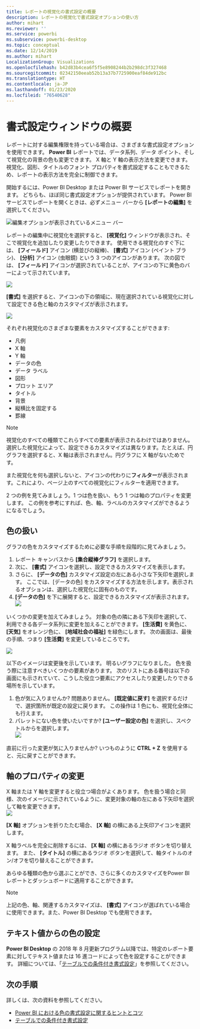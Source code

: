 ```yaml
---
title: レポートの視覚化の書式設定の概要
description: レポートの視覚化で書式設定オプションの使い方
author: mihart
ms.reviewer: ''
ms.service: powerbi
ms.subservice: powerbi-desktop
ms.topic: conceptual
ms.date: 12/14/2019
ms.author: mihart
LocalizationGroup: Visualizations
ms.openlocfilehash: b42d83b4cea6f5f5e8908244b2b298dc3f327468
ms.sourcegitcommit: 02342150eeab52b13a37b7725900eaf84de912bc
ms.translationtype: HT
ms.contentlocale: ja-JP
ms.lasthandoff: 01/23/2020
ms.locfileid: "76540628"
---
```

# <a name="getting-started-with-the-formatting-pane"></a>書式設定ウィンドウの概要
レポートに対する編集権限を持っている場合は、さまざまな書式設定オプションを使用できます。 **Power BI** レポートでは、データ系列、データ ポイント、そして視覚化の背景の色も変更できます。 X 軸と Y 軸の表示方法を変更できます。 視覚化、図形、タイトルのフォント プロパティを書式設定することもできるため、レポートの表示方法を完全に制御できます。

開始するには、Power BI Desktop または Power BI サービスでレポートを開きます。 どちらも、ほぼ同じ書式設定オプションが提供されています。 Power BI サービスでレポートを開くときは、必ずメニュー バーから **[レポートの編集]** を選択してください。  

![編集オプションが表示されているメニュー バー](media/service-getting-started-with-color-formatting-and-axis-properties/power-bi-edit.png)

レポートの編集中に視覚化を選択すると、 **[視覚化]** ウィンドウが表示され、そこで視覚化を追加したり変更したりできます。 使用できる視覚化のすぐ下には、 **[フィールド]** アイコン (横並びの縦棒)、 **[書式]** アイコン (ペイント ブラシ)、 **[分析]** アイコン (虫眼鏡) という 3 つのアイコンがあります。 次の図では、 **[フィールド]** アイコンが選択されていることが、アイコンの下に黄色のバーによって示されています。

![](media/service-getting-started-with-color-formatting-and-axis-properties/gettingstartedcolor_2a.png)

**[書式]** を選択すると、アイコンの下の領域に、現在選択されている視覚化に対して設定できる色と軸のカスタマイズが表示されます。  

![](media/service-getting-started-with-color-formatting-and-axis-properties/gettingstartedcolor_3a.png)

それぞれ視覚化のさまざまな要素をカスタマイズすることができます:

* 凡例
* X 軸
* Y 軸
* データの色
* データ ラベル
* 図形
* プロット エリア
* タイトル
* 背景
* 縦横比を固定する
* 罫線

> [!NOTE]
>  
> 視覚化のすべての種類でこれらすべての要素が表示されるわけではありません。 選択した視覚化によって、設定できるカスタマイズは異なります。たとえば、円グラフを選択すると、X 軸は表示されません。円グラフに X 軸がないためです。

また視覚化を何も選択しないと、アイコンの代わりに**フィルター**が表示されます。これにより、ページ上のすべての視覚化にフィルターを適用できます。

2 つの例を見てみましょう。1 つは色を扱い、もう 1 つは軸のプロパティを変更します。 この例を参考にすれば、色、軸、ラベルのカスタマイズができるようになるでしょう。

## <a name="working-with-colors"></a>色の扱い

グラフの色をカスタマイズするために必要な手順を段階的に見てみましょう。

1. レポート キャンバスから **[集合縦棒グラフ]** を選択します。
2. 次に、 **[書式]** アイコンを選択し、設定できるカスタマイズを表示します。
3. さらに、 **[データの色]** カスタマイズ設定の左にある小さな下矢印を選択します。 ここでは、[データの色] をカスタマイズする方法を示します。表示されるオプションは、選択した視覚化に固有のものです。
4. **[データの色]** を下に展開すると、設定できるカスタマイズが表示されます。  
   ![](media/service-getting-started-with-color-formatting-and-axis-properties/gettingstartedcolor_4a.png)

いくつかの変更を加えてみましょう。 対象の色の隣にある下矢印を選択して、利用できる各データ系列に変更を加えることができます。 **[生活費]** を黄色に、 **[天気]** をオレンジ色に、 **[地域社会の福祉]** を緑色にします。 次の画面は、最後の手順、つまり **[生活費]** を変更しているところです。  

![](media/service-getting-started-with-color-formatting-and-axis-properties/gettingstartedcolor_5a.png)

以下のイメージは変更後を示しています。 明るいグラフになりました。 色を扱う際に注意すべきいくつかの要素があります。 次のリストにある番号は以下の画面にも示されていて、こうした役立つ要素にアクセスしたり変更したりできる場所を示しています。

1. 色が気に入りませんか? 問題ありません。 **[既定値に戻す]** を選択するだけで、選択箇所が既定の設定に戻ります。 この操作は 1 色にも、視覚化全体にも行えます。
2. パレットにない色を使いたいですか? **[ユーザー設定の色]** を選択し、スペクトルからを選択します。  
   ![](media/service-getting-started-with-color-formatting-and-axis-properties/gettingstartedcolor_6a.png)

直前に行った変更が気に入りませんか? いつものように **CTRL + Z** を使用すると、元に戻すことができます。

## <a name="changing-axis-properties"></a>軸のプロパティの変更

X 軸または Y 軸を変更すると役立つ場合がよくあります。 色を扱う場合と同様、次のイメージに示されているように、変更対象の軸の左にある下矢印を選択して軸を変更できます。  
![](media/service-getting-started-with-color-formatting-and-axis-properties/gettingstartedcolor_7a.png)

**[X 軸]** オプションを折りたたむ場合、 **[X 軸]** の横にある上矢印アイコンを選択します。

X 軸ラベルを完全に削除するには、 **[X 軸]** の横にあるラジオ ボタンを切り替えます。 また、 **[タイトル]** の横にあるラジオ ボタンを選択して、軸タイトルのオン/オフを切り替えることができます。  

あらゆる種類の色から選ぶことができ、さらに多くのカスタマイズをPower BI レポートとダッシュボードに適用することができます。

> [!NOTE]
>  
> 上記の色、軸、関連するカスタマイズは、 **[書式]** アイコンが選ばれている場合に使用できます。また、Power BI Desktop でも使用できます。

## <a name="setting-color-from-text-values"></a>テキスト値からの色の設定

**Power BI Desktop** の 2018 年 8 月更新プログラム以降では、特定のレポート要素に対してテキスト値または 16 進コードによって色を設定することができます。 詳細については、「[テーブルでの条件付き書式設定](../desktop-conditional-table-formatting.md)」を参照してください。


## <a name="next-steps"></a>次の手順
詳しくは、次の資料を参照してください。  

* [Power BI における色の書式設定に関するヒントとコツ](service-tips-and-tricks-for-color-formatting.md)  
* [テーブルでの条件付き書式設定](../desktop-conditional-table-formatting.md)

